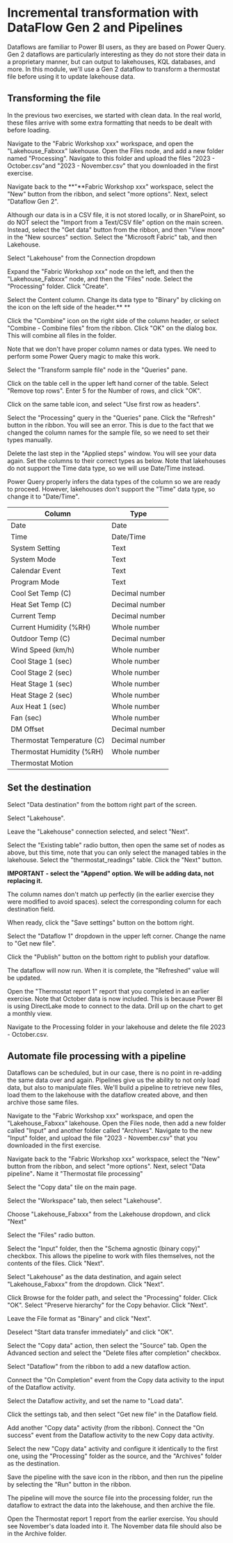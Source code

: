 # Incremental transformation with DataFlow Gen 2 and Pipelines


Dataflows are familiar to Power BI users, as they are based on Power Query. Gen 2 dataflows are particularly interesting as they do not store their data in a proprietary manner, but can output to lakehouses, KQL databases, and more. In this module, we'll use a Gen 2 dataflow to transform a thermostat file before using it to update lakehouse data.

## Transforming the file

In the previous two exercises, we started with clean data. In the real world, these files arrive with some extra formatting that needs to be dealt with before loading.

Navigate to the "Fabric Workshop xxx" workspace, and open the "Lakehouse_Fabxxx" lakehouse. Open the Files node, and add a new folder named "Processing". Navigate to this folder and upload the files "2023 - October.csv"and "2023 - November.csv" that you downloaded in the first exercise.

Navigate back to the **"**Fabric Workshop xxx" workspace, select the "New" button from the ribbon, and select "more options". Next, select "Dataflow Gen 2".

Although our data is in a CSV file, it is not stored locally, or in SharePoint, so do NOT select the "Import from a Text/CSV file" option on the main screen. Instead, select the "Get data" button from the ribbon, and then "View more" in the "New sources" section. Select the "Microsoft Fabric" tab, and then Lakehouse.

Select "Lakehouse" from the Connection dropdown

Expand the "Fabric Workshop xxx" node on the left, and then the "Lakehouse_Fabxxx" node, and then the "Files" node. Select the "Processing" folder. Click "Create".

Select the Content column. Change its data type to "Binary" by clicking on the icon on the left side of the header.** **

Click the "Combine" icon on the right side of the column header, or select "Combine - Combine files" from the ribbon. Click "OK" on the dialog box. This will combine all files in the folder. 

Note that we don't have proper column names or data types. We need to perform some Power Query magic to make this work.

Select the "Transform sample file" node in the "Queries" pane.

Click on the table cell in the upper left hand corner of the table. Select "Remove top rows". Enter 5 for the Number of rows, and click "OK".

Click on the same table icon, and select "Use first row as headers".

Select the "Processing" query in the "Queries" pane. Click the "Refresh" button in the ribbon. You will see an error. This is due to the fact that we changed the column names for the sample file, so we need to set their types manually.

Delete the last step in the "Applied steps" window. You will see your data again. Set the columns to their correct types as below. Note that lakehouses do not support the Time data type, so we will use Date/Time instead.

Power Query properly infers the data types of the column so we are ready to proceed. However, lakehouses don't support the "Time" data type, so change it to "Date/Time". 

| Column                     | Type           |
| -------------------------- | -------------- |
| Date                       | Date           |
| Time                       | Date/Time      |
| System Setting             | Text           |
| System Mode                | Text           |
| Calendar Event             | Text           |
| Program Mode               | Text           |
| Cool Set Temp (C)          | Decimal number |
| Heat Set Temp (C)          | Decimal number |
| Current Temp               | Decimal number |
| Current Humidity (%RH)     | Whole number   |
| Outdoor Temp (C)           | Decimal number |
| Wind Speed (km/h)          | Whole number   |
| Cool Stage 1 (sec)         | Whole number   |
| Cool Stage 2 (sec)         | Whole number   |
| Heat Stage 1 (sec)         | Whole number   |
| Heat Stage 2 (sec)         | Whole number   |
| Aux Heat 1 (sec)           | Whole number   |
| Fan (sec)                  | Whole number   |
| DM Offset                  | Decimal number |
| Thermostat Temperature (C) | Decimal number |
| Thermostat Humidity (%RH)  | Whole number   |
| Thermostat Motion          |                |

## Set the destination

Select "Data destination" from the bottom right part of the screen.

Select "Lakehouse".

Leave the "Lakehouse" connection selected, and select "Next".

Select the "Existing table" radio button, then open the same set of nodes as above, but this time, note that you can only select the managed tables in the lakehouse. Select the "thermostat_readings" table. Click the "Next" button.

**IMPORTANT** **- select the "Append" option. We will be adding data, not replacing it.** 

The column names don't match up perfectly (in the earlier exercise they were modified to avoid spaces). select the corresponding column for each destination field.

When ready, click the "Save settings" button on the bottom right.

Select the "Dataflow 1" dropdown in the upper left corner. Change the name to "Get new file".

Click the "Publish" button on the bottom right to publish your dataflow.

The dataflow will now run. When it is complete, the "Refreshed" value will be updated.

Open the "Thermostat report 1" report that you completed in an earlier exercise. Note that October data is now included. This is because Power BI is using DirectLake mode to connect to the data. Drill up on the chart to get a monthly view.

Navigate to the Processing folder in your lakehouse and delete the file 2023 - October.csv.

## Automate file processing with a pipeline

Dataflows can be scheduled, but in our case, there is no point in re-adding the same data over and again. Pipelines give us the ability to not only load data, but also to manipulate files. We'll build a pipeline to retrieve new files, load them to the lakehouse with the dataflow created above, and then archive those same files. 

Navigate to the "Fabric Workshop xxx" workspace, and open the "Lakehouse_Fabxxx" lakehouse. Open the Files node, then add a new folder called "Input" and another folder called "Archives". Navigate to the new "Input" folder, and upload the file "2023 - November.csv" that you downloaded in the first exercise.

Navigate back to the "Fabric Workshop xxx" workspace, select the "New" button from the ribbon, and select "more options". Next, select "Data pipeline"**.** Name it "Thermostat file processing"

Select the "Copy data" tile on the main page.

Select the "Workspace" tab, then select "Lakehouse".

Choose "Lakehouse_Fabxxx" from the Lakehouse dropdown, and click "Next"

Select the "Files" radio button.

Select the "Input" folder, then the "Schema agnostic (binary copy)" checkbox. This allows the pipeline to work with files themselves, not the contents of the files. Click "Next".

Select "Lakehouse" as the data destination, and again select "Lakehouse_Fabxxx" from the dropdown. Click "Next".

Click Browse for the folder path, and select the "Processing" folder. Click "OK". Select "Preserve hierarchy" for the Copy behavior. Click "Next".

Leave the File format as "Binary" and click "Next".

Deselect "Start data transfer immediately" and click "OK".

Select the "Copy data" action, then select the "Source" tab. Open the Advanced section and select the "Delete files after completion" checkbox.

Select "Dataflow" from the ribbon to add a new dataflow action.

Connect the "On Completion" event from the Copy data activity to the input of the Dataflow activity.

Select the Dataflow activity, and set the name to "Load data".

Click the settings tab, and then select "Get new file" in the Dataflow field.

Add another "Copy data" activity (from the ribbon). Connect the "On success" event from the Dataflow activity to the new Copy data activity.

Select the new "Copy data" activity and configure it identically to the first one, using the "Processing" folder as the source, and the "Archives" folder as the destination.

Save the pipeline with the save icon in the ribbon, and then run the pipeline by selecting the "Run" button in the ribbon.

The pipeline will move the source file into the processing folder, run the dataflow to extract the data into the lakehouse, and then archive the file.

Open the Thermostat report 1 report from the earlier exercise. You should see November's data loaded into it. The November data file should also be in the Archive folder.
